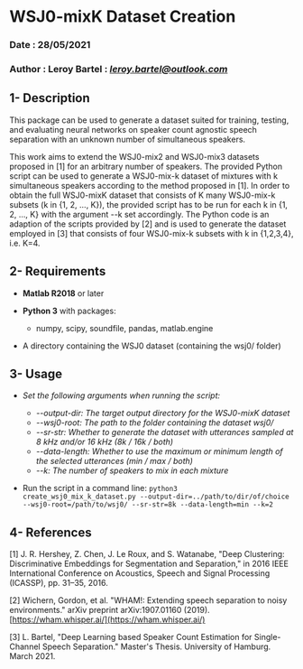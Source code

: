 # WSJ0-mixK Dataset Creation

### Date : 28/05/2021
### Author : Leroy Bartel : *leroy.bartel@outlook.com*

## 1- Description

This package can be used to generate a dataset suited for training, testing, and evaluating
neural networks on speaker count agnostic speech separation with an unknown number of simultaneous speakers. 

This work aims to extend the WSJ0-mix2 and WSJ0-mix3 datasets proposed in [1] for an arbitrary number of speakers.
The provided Python script can be used to generate a WSJ0-mix-k dataset of mixtures with k simultaneous speakers according to the method proposed in [1].
In order to obtain the full WSJ0-mixK dataset that consists of K many WSJ0-mix-k subsets (k in {1, 2, ..., K}), the provided script has to be run for each k in {1, 2, ..., K} with the argument --k set accordingly. The Python code is an adaption of the scripts provided by [2] and is used to generate the dataset employed in [3] that consists of four WSJ0-mix-k subsets with k in {1,2,3,4}, i.e. K=4.

## 2- Requirements

- **Matlab R2018** or later


- **Python 3** with packages:
    - numpy, scipy, soundfile, pandas, matlab.engine
    

- A directory containing the WSJ0 dataset (containing the wsj0/ folder)

## 3- Usage

- *Set the following arguments when running the script:*
    - *--output-dir: The target output directory for the WSJ0-mixK dataset*
    - *--wsj0-root: The path to the folder containing the dataset wsj0/*
    - *--sr-str: Whether to generate the dataset with utterances sampled at 8 kHz and/or 16 kHz (8k / 16k / both)*
    - *--data-length: Whether to use the maximum or minimum length of the selected utterances (min / max / both)*
    - *--k: The number of speakers to mix in each mixture*
    
    
- Run the script in a command line: 
    `python3 create_wsj0_mix_k_dataset.py --output-dir=../path/to/dir/of/choice --wsj0-root=/path/to/wsj0/ --sr-str=8k --data-length=min --k=2`
  

## 4- References

 [1] J. R. Hershey, Z. Chen, J. Le Roux, and S. Watanabe, "Deep Clustering: Discriminative Embeddings for Segmentation and Separation,"
 in 2016 IEEE International Conference on Acoustics, Speech and Signal Processing (ICASSP), pp. 31–35, 2016.

 [2] Wichern, Gordon, et al. "WHAM!: Extending speech separation to noisy environments." 
    arXiv preprint arXiv:1907.01160 (2019). [https://wham.whisper.ai/](https://wham.whisper.ai/)

 [3] L. Bartel, "Deep Learning based Speaker Count Estimation for Single-Channel Speech Separation." Master's Thesis. University of Hamburg. March 2021.
